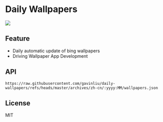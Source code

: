# Daily Wallpapers
  
![](https://www.bing.com/th?id=OHR.FaroeLake_ZH-CN3977660997_UHD.jpg)

## Feature

- Daily automatic update of bing wallpapers
- Driving Wallpaper App Development

## API

```
https://raw.githubusercontent.com/gavinliu/daily-wallpapers/refs/heads/master/archives/zh-cn/:yyyy:MM/wallpapers.json
```

## License

MIT
  